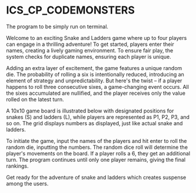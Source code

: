 # ICS_CP_CODEMONSTERS
The program to be simply run on terminal.

Welcome to an exciting Snake and Ladders game where up to four players can engage in a thrilling adventure! 
To get started, players enter their names, creating a lively gaming environment. 
To ensure fair play, the system checks for duplicate names, ensuring each player is unique.

Adding an extra layer of excitement, the game features a unique random die. The probability of rolling a six is intentionally reduced, introducing an element of strategy and unpredictability. But here's the twist – if a player happens to roll three consecutive sixes, a game-changing event occurs. All the sixes accumulated are nullified, and the player receives only the value rolled on the latest turn.

A 10x10 game board is illustrated below with designated positions for snakes (S) and ladders (L), while players are represented as P1, P2, P3, and so on. The grid displays numbers as displayed, just like actual snake and ladders.

To initiate the game, input the names of the players and hit enter to roll the random die, inputting the numbers. The random dice roll will determine the player's movements on the board. If a player rolls a 6, they get an additional turn. The program continues until only one player remains, giving the final rankings.

Get ready for the adventure of snake and ladders which creates suspense among the users.

